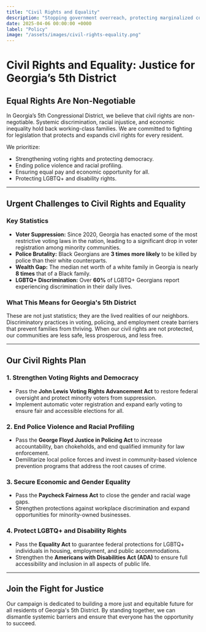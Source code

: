 ```yaml
---
title: "Civil Rights and Equality"
description: "Stopping government overreach, protecting marginalized communities, and ensuring equal rights and justice for all."
date: 2025-04-06 00:00:00 +0000
label: "Policy"
image: "/assets/images/civil-rights-equality.png"
---
```


# Civil Rights and Equality: Justice for Georgia’s 5th District

## Equal Rights Are Non-Negotiable

In Georgia’s 5th Congressional District, we believe that civil rights are non-negotiable. Systemic discrimination, racial injustice, and economic inequality hold back working-class families. We are committed to fighting for legislation that protects and expands civil rights for every resident.

We prioritize:

* Strengthening voting rights and protecting democracy.
* Ending police violence and racial profiling.
* Ensuring equal pay and economic opportunity for all.
* Protecting LGBTQ+ and disability rights.

---

## Urgent Challenges to Civil Rights and Equality

### Key Statistics

* **Voter Suppression:** Since 2020, Georgia has enacted some of the most restrictive voting laws in the nation, leading to a significant drop in voter registration among minority communities.
* **Police Brutality:** Black Georgians are **3 times more likely** to be killed by police than their white counterparts.
* **Wealth Gap:** The median net worth of a white family in Georgia is nearly **8 times** that of a Black family.
* **LGBTQ+ Discrimination:** Over **60%** of LGBTQ+ Georgians report experiencing discrimination in their daily lives.

### What This Means for Georgia's 5th District

These are not just statistics; they are the lived realities of our neighbors. Discriminatory practices in voting, policing, and employment create barriers that prevent families from thriving. When our civil rights are not protected, our communities are less safe, less prosperous, and less free.

---

## Our Civil Rights Plan

### 1. Strengthen Voting Rights and Democracy

* Pass the **John Lewis Voting Rights Advancement Act** to restore federal oversight and protect minority voters from suppression.
* Implement automatic voter registration and expand early voting to ensure fair and accessible elections for all.

### 2. End Police Violence and Racial Profiling

* Pass the **George Floyd Justice in Policing Act** to increase accountability, ban chokeholds, and end qualified immunity for law enforcement.
* Demilitarize local police forces and invest in community-based violence prevention programs that address the root causes of crime.

### 3. Secure Economic and Gender Equality

* Pass the **Paycheck Fairness Act** to close the gender and racial wage gaps.
* Strengthen protections against workplace discrimination and expand opportunities for minority-owned businesses.

### 4. Protect LGBTQ+ and Disability Rights

* Pass the **Equality Act** to guarantee federal protections for LGBTQ+ individuals in housing, employment, and public accommodations.
* Strengthen the **Americans with Disabilities Act (ADA)** to ensure full accessibility and inclusion in all aspects of public life.

---

## Join the Fight for Justice

Our campaign is dedicated to building a more just and equitable future for all residents of Georgia's 5th District. By standing together, we can dismantle systemic barriers and ensure that everyone has the opportunity to succeed.